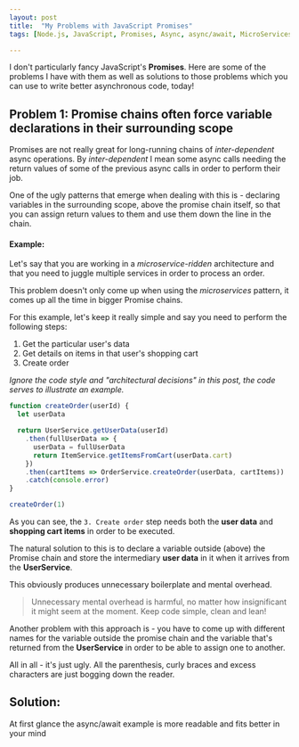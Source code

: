 ```yaml
---
layout: post
title:  "My Problems with JavaScript Promises"
tags: [Node.js, JavaScript, Promises, Async, async/await, MicroServices]

---
```


I don't particularly fancy JavaScript's **Promises**. Here are some of the
problems I have with them as well as solutions to those problems which you can
use to write better asynchronous code, today!

## Problem 1: Promise chains often force variable declarations in their surrounding scope

Promises are not really great for long-running chains of *inter-dependent* async
operations. By *inter-dependent* I mean some async calls needing the return
values of some of the previous async calls in order to perform their job.

One of the ugly patterns that emerge when dealing with this is - declaring
variables in the surrounding scope, above the promise chain itself, so that
you can assign return values to them and use them down the line in the chain.

#### Example:

Let's say that you are working in a *microservice-ridden* architecture and that
you need to juggle multiple services in order to process an order.

This problem doesn't only come up when using the *microservices* pattern, it
comes up all the time in bigger Promise chains.

For this example, let's keep it really simple and say you need to perform the
following steps:

1. Get the particular user's data
2. Get details on items in that user's shopping cart
3. Create order

*Ignore the code style and "architectural decisions" in this post, the code
serves to illustrate an example.*

```javascript
function createOrder(userId) {
  let userData

  return UserService.getUserData(userId)
    .then(fullUserData => {
      userData = fullUserData
      return ItemService.getItemsFromCart(userData.cart)
    })
    .then(cartItems => OrderService.createOrder(userData, cartItems))
    .catch(console.error)
}

createOrder(1)
```

As you can see, the `3. Create order` step needs both the **user data** and
**shopping cart items** in order to be executed.

The natural solution to this is to declare a variable outside (above) the
Promise chain and store the intermediary **user data** in it when it arrives
from the **UserService**.

This obviously produces unnecessary boilerplate and mental overhead.

> Unnecessary mental overhead is harmful, no matter how insignificant it might
  seem at the moment. Keep code simple, clean and lean!

Another problem with this approach is - you have to come up with different names
for the variable outside the promise chain and the variable that's returned from
the **UserService** in order to be able to assign one to another.

All in all - it's just ugly. All the parenthesis, curly braces and excess
characters are just bogging down the reader.

## Solution:

At first glance the async/await example is more readable and fits better in your mind
